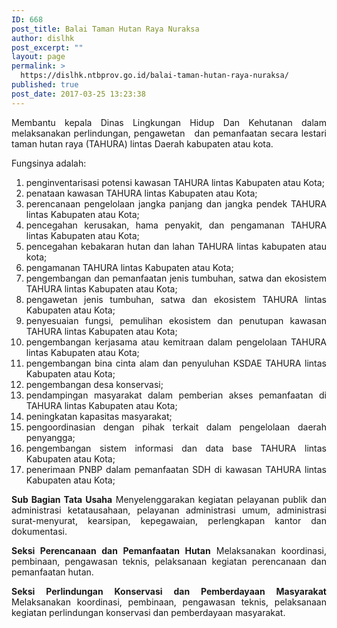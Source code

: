 ```yaml
---
ID: 668
post_title: Balai Taman Hutan Raya Nuraksa
author: dislhk
post_excerpt: ""
layout: page
permalink: >
  https://dislhk.ntbprov.go.id/balai-taman-hutan-raya-nuraksa/
published: true
post_date: 2017-03-25 13:23:38
---
```

<p style="text-align: justify;">Membantu kepala Dinas Lingkungan Hidup Dan Kehutanan dalam melaksanakan perlindungan, pengawetan&nbsp;&nbsp; dan pemanfaatan secara lestari taman hutan raya (TAHURA) lintas Daerah kabupaten atau kota.</p>
<p style="text-align: justify;">Fungsinya adalah:</p>

<ol style="text-align: justify;">
 	<li>penginventarisasi potensi kawasan TAHURA lintas Kabupaten atau Kota;</li>
 	<li>penataan kawasan TAHURA lintas Kabupaten atau Kota;</li>
 	<li>perencanaan pengelolaan jangka panjang dan jangka pendek TAHURA lintas Kabupaten atau Kota;</li>
 	<li>pencegahan kerusakan, hama penyakit, dan pengamanan TAHURA lintas Kabupaten atau Kota;</li>
 	<li>pencegahan kebakaran hutan dan lahan TAHURA lintas kabupaten atau kota;</li>
 	<li>pengamanan TAHURA lintas Kabupaten atau Kota;</li>
 	<li>pengembangan dan pemanfaatan jenis tumbuhan, satwa dan ekosistem TAHURA lintas Kabupaten atau Kota;</li>
 	<li>pengawetan jenis tumbuhan, satwa dan ekosistem TAHURA lintas Kabupaten atau Kota;</li>
 	<li>penyesuaian fungsi, pemulihan ekosistem dan penutupan kawasan TAHURA lintas Kabupaten atau Kota;</li>
 	<li>pengembangan kerjasama atau kemitraan dalam pengelolaan TAHURA lintas Kabupaten atau Kota;</li>
 	<li>pengembangan bina cinta alam dan penyuluhan KSDAE TAHURA lintas Kabupaten atau Kota;</li>
 	<li>pengembangan desa konservasi;</li>
 	<li>pendampingan masyarakat dalam pemberian akses pemanfaatan di TAHURA lintas Kabupaten atau Kota;</li>
 	<li>peningkatan kapasitas masyarakat;</li>
 	<li>pengoordinasian dengan pihak terkait dalam pengelolaan daerah penyangga;</li>
 	<li>pengembangan sistem informasi dan data base TAHURA lintas Kabupaten atau Kota;</li>
 	<li>penerimaan PNBP dalam pemanfaatan SDH di kawasan TAHURA lintas Kabupaten atau Kota;</li>
</ol>
<p style="text-align: justify;"><strong>Sub Bagian Tata Usaha</strong>
Menyelenggarakan kegiatan pelayanan publik dan administrasi ketatausahaan, pelayanan administrasi umum, administrasi surat-menyurat, kearsipan, kepegawaian, perlengkapan kantor dan dokumentasi.</p>
<p style="text-align: justify;"><strong>Seksi Perencanaan dan Pemanfaatan Hutan</strong>
Melaksanakan koordinasi, pembinaan, pengawasan teknis, pelaksanaan kegiatan perencanaan dan pemanfaatan hutan.</p>
<p style="text-align: justify;"><strong>Seksi Perlindungan Konservasi dan Pemberdayaan Masyarakat</strong>
Melaksanakan koordinasi, pembinaan, pengawasan teknis, pelaksanaan kegiatan perlindungan konservasi dan pemberdayaan masyarakat.</p>